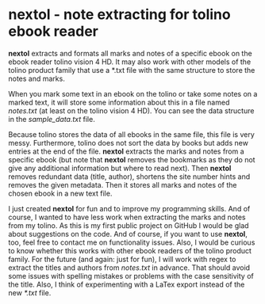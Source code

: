 # nextol - note extracting for tolino ebook reader
**nextol** extracts and formats all marks and notes of a specific ebook on the ebook reader tolino vision 4 HD. It may also work with other models of the tolino product family that use a \*.txt file with the same structure to store the notes and marks.

When you mark some text in an ebook on the tolino or take some notes on a marked text, it will store some information about this in a file named *notes.txt* (at least on the tolino vision 4 HD). You can see the data structure in the *sample_data.txt* file.

Because tolino stores the data of all ebooks in the same file, this file is very messy. Furthermore, tolino does not sort the data by books but adds new entries at the end of the file. **nextol** extracts the marks and notes from a specific ebook (but note that **nextol** removes the bookmarks as they do not give any additional information but where to read next). Then **nextol** removes redundant data (title, author), shortens the site number hints and removes the given metadata. Then it stores all marks and notes of the chosen ebook in a new text file.

I just created **nextol** for fun and to improve my programming skills. And of course, I wanted to have less work when extracting the marks and notes from my tolino. As this is my first public project on GitHub I would be glad about suggestions on the code. And of course, if you want to use **nextol**, too, feel free to contact me on functionality issues. Also, I would be curious to know whether this works with other ebook readers of the tolino product family. For the future (and again: just for fun), I will work with regex to extract the titles and authors from *notes.txt* in advance. That should avoid some issues with spelling mistakes or problems with the case sensitivity of the title. Also, I think of experimenting with a LaTex export instead of the new *\*.txt* file.
